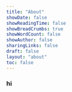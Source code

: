 ```yaml
---
title: "About"
showDate: false
showReadingTime: false
showBreadCrumbs: true
showWordCount: false
showAuthor: false
sharingLinks: false
draft: false
layout: "about"
toc: false
---
```


### hi
